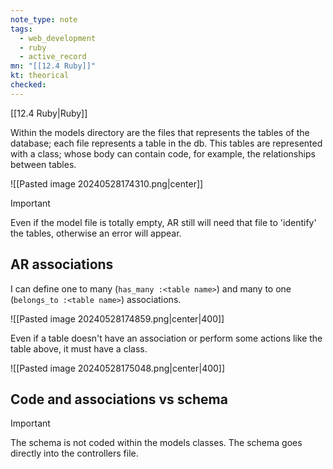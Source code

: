 ```yaml
---
note_type: note
tags:
  - web_development
  - ruby
  - active_record
mn: "[[12.4 Ruby]]"
kt: theorical
checked: 
---
```

[[12.4 Ruby|Ruby]]

Within the models directory are the files that represents the tables of the database; each file represents a table in the db. This tables are represented with a class; whose body can contain code, for example, the relationships between tables.

![[Pasted image 20240528174310.png|center]]

>[!important]
>Even if the model file is totally empty, AR still will need that file to 'identify' the tables, otherwise an error will appear. 
## AR associations
I can define one to many (`has_many :<table name>`) and many to one (`belongs_to :<table name>`) associations. 

![[Pasted image 20240528174859.png|center|400]]

Even if a table doesn't have an association or perform some actions like the table above, it must have a class. 

![[Pasted image 20240528175048.png|center|400]]

## Code and associations vs schema
>[!important]
>The schema is not coded within the models classes. The schema goes directly into the controllers file.

